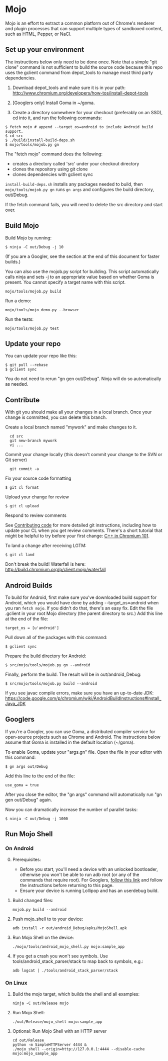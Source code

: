 Mojo
====

Mojo is an effort to extract a common platform out of Chrome's renderer and plugin processes that can support multiple types of sandboxed content, such as HTML, Pepper, or NaCl.

## Set up your environment

The instructions below only need to be done once. Note that a simple "git clone" command is not sufficient to build the source code because this repo uses the gclient command from depot_tools to manage most third party dependencies.

1. Download depot_tools and make sure it is in your path:<br>http://www.chromium.org/developers/how-tos/install-depot-tools<br>

2. [Googlers only] Install Goma in ~/goma.

3. Create a directory somewhere for your checkout (preferably on an SSD), cd into it, and run the following commands:


```
$ fetch mojo # append --target_os=android to include Android build support.
$ cd src
$ ./build/install-build-deps.sh
$ mojo/tools/mojob.py gn
```

The "fetch mojo" command does the following:
- creates a directory called 'src' under your checkout directory
- clones the repository using git clone
- clones dependencies with gclient sync

`install-build-deps.sh` installs any packages needed to build, then `mojo/tools/mojob.py gn` runs `gn args` and configures the build directory, out/Debug.

If the fetch command fails, you will need to delete the src directory and start over.

## Build Mojo

Build Mojo by running:

```
$ ninja -C out/Debug -j 10
```

(If you are a Googler, see the section at the end of this document for faster builds.)

You can also use the mojob.py script for building. This script automatically calls ninja and sets -j to an appropriate value based on whether Goma is present. You cannot specify a target name with this script.
```
mojo/tools/mojob.py build
```

Run a demo:
```
mojo/tools/mojo_demo.py --browser
```

Run the tests:
```
mojo/tools/mojob.py test
```

## Update your repo

You can update your repo like this:
```
$ git pull --rebase
$ gclient sync
```

You do not need to rerun "gn gen out/Debug". Ninja will do so automatically as needed.

## Contribute

With git you should make all your changes in a local branch. Once your change is committed, you can delete this branch.

Create a local branch named "mywork" and make changes to it.
```
  cd src
  git new-branch mywork
  vi ...
```
Commit your change locally (this doesn't commit your change to the SVN or Git server)

```
  git commit -a
```

Fix your source code formatting

```
$ git cl format
```

Upload your change for review

```
$ git cl upload
```

Respond to review comments

See <a href="http://www.chromium.org/developers/contributing-code">Contributing code</a> for more detailed git instructions, including how to update your CL when you get review comments. There's a short tutorial that might be helpful to try before your first change: <a href="http://dev.chromium.org/developers/cpp-in-chromium-101-codelab">C++ in Chromium 101</a>.

To land a change after receiving LGTM:
```
$ git cl land
```

Don't break the build! Waterfall is here: http://build.chromium.org/p/client.mojo/waterfall

## Android Builds

To build for Android, first make sure you've downloaded build support for Android, which you would have done by adding --target_os=android when you ran `fetch mojo`. If you didn't do that, there's an easy fix. Edit the file .gclient in your root Mojo directory (the parent directory to src.) Add this line at the end of the file:

```
target_os = [u'android']
```

Pull down all of the packages with this command:

```
$ gclient sync
```

Prepare the build directory for Android:

```
$ src/mojo/tools/mojob.py gn --android
```

Finally, perform the build. The result will be in out/android_Debug:

```
$ src/mojo/tools/mojob.py build --android
```

If you see javac compile errors, make sure you have an up-to-date JDK:
https://code.google.com/p/chromium/wiki/AndroidBuildInstructions#Install_Java_JDK

## Googlers

If you're a Googler, you can use Goma, a distributed compiler service for open-source projects such as Chrome and Android. The instructions below assume that Goma is installed in the default location (~/goma).

To enable Goma, update your "args.gn" file. Open the file in your editor with this command:
```
$ gn args out/Debug
```

Add this line to the end of the file:
```
use_goma = true
```

After you close the editor, the "gn args" command will automatically run "gn gen out/Debug" again.

Now you can dramatically increase the number of parallel tasks:
```
$ ninja -C out/Debug -j 1000
```

## Run Mojo Shell

### On Android

0. Prerequisites:
    * Before you start, you'll need a device with an unlocked bootloader, otherwise you won't be able to run adb root (or any of the commands that require root). For Googlers, <a href="http://go/mojo-internal-build-instructions">follow this link</a> and follow the instructions before returning to this page.
    * Ensure your device is running Lollipop and has an userdebug build.

1. Build changed files:
    ```
    mojob.py build --android
    ```

2. Push mojo_shell to to your device:
    ```
    adb install -r out/android_Debug/apks/MojoShell.apk
    ```

3. Run Mojo Shell on the device:
    ```
    ./mojo/tools/android_mojo_shell.py mojo:sample_app
    ```

4. If you get a crash you won't see symbols. Use tools/android_stack_parser/stack to map back to symbols, e.g.:
    ```
    adb logcat | ./tools/android_stack_parser/stack
    ```

### On Linux

1. Build the mojo target, which builds the shell and all examples:
    ```
    ninja -C out/Release mojo
    ```

2. Run Mojo Shell:
    ```
    ./out/Release/mojo_shell mojo:sample_app
    ```

3. Optional: Run Mojo Shell with an HTTP server
    ```
    cd out/Release
    python -m SimpleHTTPServer 4444 &
    ./mojo_shell --origin=http://127.0.0.1:4444 --disable-cache mojo:mojo_sample_app
    ```
